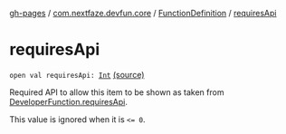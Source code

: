 [gh-pages](../../index.md) / [com.nextfaze.devfun.core](../index.md) / [FunctionDefinition](index.md) / [requiresApi](.)

# requiresApi

`open val requiresApi: `[`Int`](https://kotlinlang.org/api/latest/jvm/stdlib/kotlin/-int/index.html) [(source)](https://github.com/NextFaze/dev-fun/tree/master/devfun-annotations/src/main/java/com/nextfaze/devfun/core/Definitions.kt#L50)

Required API to allow this item to be shown as taken from [DeveloperFunction.requiresApi](../../com.nextfaze.devfun.annotations/-developer-function/requires-api.md).

This value is ignored when it is `<= 0`.


